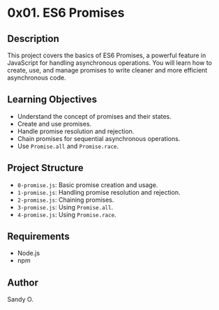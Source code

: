# 0x01. ES6 Promises

## Description
This project covers the basics of ES6 Promises, a powerful feature in JavaScript for handling asynchronous operations. You will learn how to create, use, and manage promises to write cleaner and more efficient asynchronous code.

## Learning Objectives
- Understand the concept of promises and their states.
- Create and use promises.
- Handle promise resolution and rejection.
- Chain promises for sequential asynchronous operations.
- Use `Promise.all` and `Promise.race`.

## Project Structure
- `0-promise.js`: Basic promise creation and usage.
- `1-promise.js`: Handling promise resolution and rejection.
- `2-promise.js`: Chaining promises.
- `3-promise.js`: Using `Promise.all`.
- `4-promise.js`: Using `Promise.race`.

## Requirements
- Node.js
- npm

## Author
Sandy O.
